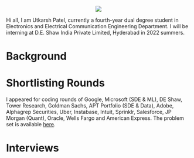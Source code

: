 <p align="center">
  <img src="../images/de_shaw_logo.jpg">
</p>

Hi all, I am Utkarsh Patel, currently a fourth-year dual degree student in Electronics and Electrical Communication Engineering Department. I will be interning at D.E. Shaw India Private Limited, Hyderabad in 2022 summers. 
# Background
# Shortlisting Rounds
I appeared for coding rounds of Google, Microsoft (SDE & ML), DE Shaw, Tower Research, Goldman Sachs, APT Portfolio (SDE & Data), Adobe, Alphagrep Securities, Uber, Instabase, Intuit, Sprinklr, Salesforce, JP Morgan (Quant), Oracle, Wells Fargo and American Express. The problem set is available [here](../docs/cdc/coding_rounds.pdf).
# Interviews
